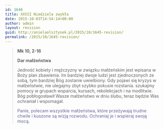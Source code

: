 ```yaml
---
id: 1646
title: XXVII Niedziela zwykła
date: 2015-10-03T14:54:14+00:00
author: admin
layout: revision
guid: http://anielaolsztynek.pl/2015/10/1645-revision/
permalink: /2015/10/1645-revision/
---
```

> **Mk 10, 2-16**
> 
> **Dar małżeństwa**
> 
> Jedność kobiety i mężczyzny w związku małżeńskim jest wpisana w Boży plan zbawienia. Im bardziej dwoje ludzi jest zjednoczonych ze sobą, tym bardziej Bóg zostanie uwielbiony. Gdy pojawi się kryzys w małżeństwie, nie ulegajmy zbyt szybko pokusie rozstania. szukajmy pomocy w grupach wsparcia, kursach, rekolekcjach i na modlitwie. Bóg pobłogosławił Wasze małżeństwo w dniu ślubu, teraz będzie Was ochraniał i wspomagał.
> 
> <span style="color: #666699;">Panie, polecam wszystkie małżeństwa, które przeżywają trudne chwile i kuszone są wizją rozwodu. Ochraniaj je i wspieraj swoją mocą.</span>